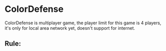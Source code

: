 # ColorDefense
ColorDefense is multiplayer game, the player limit for this game is 4 players, it's only for local area network yet, doesn't support for internet.
## Rule:
 
